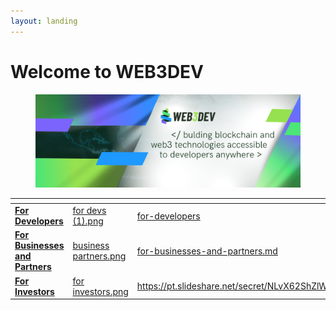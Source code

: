 ```yaml
---
layout: landing
---
```


# Welcome to WEB3DEV

<figure><img src=".gitbook/assets/Linkedin Cover.png" alt=""><figcaption></figcaption></figure>

<table data-view="cards"><thead><tr><th></th><th data-hidden data-card-cover data-type="files"></th><th data-hidden data-card-target data-type="content-ref"></th></tr></thead><tbody><tr><td><a href="for-developers/"><strong>For Developers</strong></a></td><td><a href=".gitbook/assets/for devs (1).png">for devs (1).png</a></td><td><a href="for-developers/">for-developers</a></td></tr><tr><td><a href="for-businesses-and-partners.md"><strong>For Businesses and Partners</strong></a></td><td><a href=".gitbook/assets/business partners.png">business partners.png</a></td><td><a href="for-businesses-and-partners.md">for-businesses-and-partners.md</a></td></tr><tr><td><a href="https://pt.slideshare.net/secret/GCMLUKPWoQkwhe"><strong>For Investors</strong></a></td><td><a href=".gitbook/assets/for investors.png">for investors.png</a></td><td><a href="https://pt.slideshare.net/secret/NLvX62ShZlWGZP">https://pt.slideshare.net/secret/NLvX62ShZlWGZP</a></td></tr></tbody></table>
